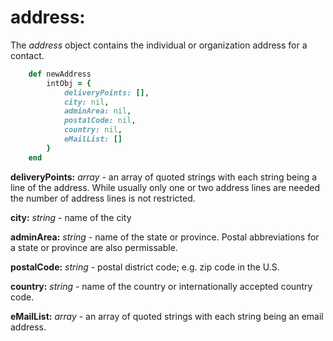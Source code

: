 # address:

The *address* object contains the individual or organization address for a contact.

````ruby
    def newAddress
        intObj = {
            deliveryPoints: [],
            city: nil,
            adminArea: nil,
            postalCode: nil,
            country: nil,
            eMailList: []
        }
    end
````

__deliveryPoints:__ *array* - an array of quoted strings with each string being a line of the address.  While usually only one or two address lines are needed the number of address lines is not restricted.

__city:__ *string* - name of the city

__adminArea:__ *string* - name of the state or province.  Postal abbreviations for a state or province are also permissable.

__postalCode:__ *string* - postal district code; e.g. zip code in the U.S.

__country:__ *string* - name of the country or internationally accepted country code.

__eMailList:__ *array* - an array of quoted strings with each string being an email address.
